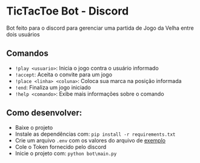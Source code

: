 # TicTacToe Bot - Discord

Bot feito para o discord para gerenciar uma partida de Jogo da Velha entre dois usuários

## Comandos
- ``!play <usuario>``: Inicia o jogo contra o usuário informado
- ``!accept``: Aceita o convite para um jogo
- ``!place <linha> <coluna>``: Coloca sua marca na posição informada
- ``!end``: Finaliza um jogo iniciado
- ``!help <comando>``: Exibe mais informações sobre o comando

## Como desenvolver:
- Baixe o projeto
- Instale as dependências com: ```pip install -r requirements.txt```
- Crie um arquivo ``.env`` com os valores do arquivo de [exemplo](.env.example)
- Cole o Token fornecido pelo discord
- Inicie o projeto com: ``python bot\main.py``
